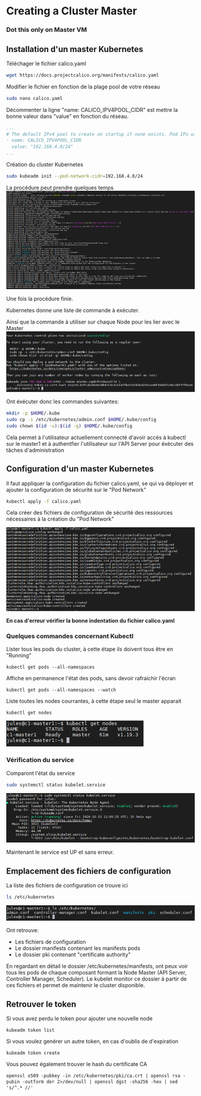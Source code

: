 # Creating a Cluster Master
### Dot this only on Master VM

## Installation d'un master Kubernetes

Téléchager le fichier calico.yaml
```bash
wget https://docs.projectcalico.org/manifests/calico.yaml
```

Modifier le fichier en fonction de la plage pool de votre réseau
```bash
sudo nano calico.yaml
```

Décommenter la ligne "name: CALICO_IPV4POOL_CIDR" est mettre la bonne valeur dans "value" en fonction du réseau.
```yaml
...
# The default IPv4 pool to create on startup if none exists. Pod IPs will be chosen from this range. Changing this value after installation will have no effect. This should fall within --cluster-cidr.
- name: CALICO_IPV4POOL_CIDR
  value: "192.168.4.0/24"
...
```

Création du cluster Kubernetes
```bash
sudo kubeadm init --pod-network-cidr=192.168.4.0/24
```

La procédure peut prendre quelques temps
![kuber info](assets/install_kuber.png)

Une fois la procédure finie.

Kubernetes donne une liste de commande à exécuter.

Ainsi que la commande à utiliser sur chaque Node pour les lier avec le Master
![kuber info](assets/kuber_info.png)

Ont éxécuter donc les commandes suivantes:
```bash
mkdir -p $HOME/.kube
sudo cp -i /etc/kubernetes/admin.conf $HOME/.kube/config
sudo chown $(id -u):$(id -g) $HOME/.kube/config
```
Cela permet à l'utilisateur actuellement connecté d'avoir accès à kubectl sur le master1 et à authentfier l'utilisateur sur l'API Server pour éxécuter des tâches d'administration


## Configuration d'un master Kubernetes

Il faut appliquer la configuration du fichier calico.yaml, se qui va déployer et ajouter la configuration de sécurité sur le "Pod Network"
```bash
kubectl apply -f calico.yaml
```

Cela créer des fichiers de configuration de sécurité des ressources nécessaires à la création du "Pod Network"

![apply calico](assets/apply_calico.png)

__En cas d'erreur vérifier la bonne indentation du fichier calico.yaml__

### Quelques commandes concernant Kubectl

Lister tous les pods du cluster, à cette étape ils doivent tous être en "Running"
```
kubectl get pods --all-namespaces
```

Affiche en permanence l'état des pods, sans devoir rafraichir l'écran
```
kubectl get pods --all-namespaces --watch
```

Liste toutes les nodes courrantes, à cette étape seul le master apparait
```
kubectl get nodes
```
![get nodes](assets/get_nodes.png)

### Vérification du service

Comparont l'état du service
```bash
sudo systemctl status kubelet.service
```
![kubelet service enable](assets/kubelet_service_enabled.png)

Maintenant le service est UP et sans erreur.

## Emplacement des fichiers de configuration

La liste des fichiers de configuration ce trouve ici
```bash
ls /etc/kubernetes
```
![ls /etc/kubernetes](assets/ls_etc_kubernetes.png)

Ont retrouve:
* Les fichiers de configuration
* Le dossier manifests contenant les manifests pods
* Le dossier pki contenant "certificate authority"

En regardant en détail le dossier /etc/kubernetes/manifests, ont peux voir tous les pods de chaque composant formant la Node Master (API Server, Controller Manager, Scheduler).
Le kubelet monitor ce dossier à partir de ces fichiers et permet de maintenir le cluster disponible.

## Retrouver le token
Si vous avez perdu le token pour ajouter une nouvelle node
```
kubeadm token list
```

Si vous voulez genérer un autre token, en cas d'oublis de d'expiration 
```
kubeadm token create
```

Vous pouvez également trouver le hash du certificate CA
```
openssl x509 -pubkey -in /etc/kubernetes/pki/ca.crt | openssl rsa -pubin -outform der 2>/dev/null | openssl dgst -sha256 -hex | sed 's/^.* //'
```